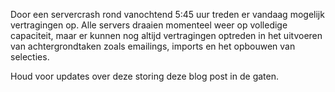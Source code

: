 Door een servercrash rond vanochtend 5:45 uur treden er vandaag mogelijk
vertragingen op. Alle servers draaien momenteel weer op volledige
capaciteit, maar er kunnen nog altijd vertragingen optreden in het
uitvoeren van achtergrondtaken zoals emailings, imports en het opbouwen
van selecties.

Houd voor updates over deze storing deze blog post in de gaten.
